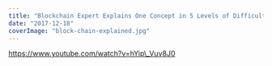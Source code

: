 ```yaml
---
title: "Blockchain Expert Explains One Concept in 5 Levels of Difficulty"
date: "2017-12-18"
coverImage: "block-chain-explained.jpg"
---
```


https://www.youtube.com/watch?v=hYip\_Vuv8J0
